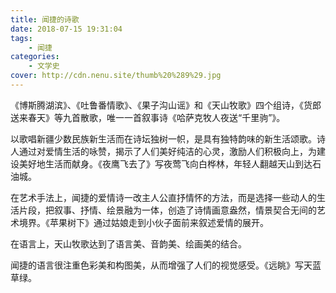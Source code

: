 ```yaml
---
title: 闻捷的诗歌
date: 2018-07-15 19:31:04
tags: 
    - 闻捷
categories:
    - 文学史
cover: http://cdn.nenu.site/thumb%20%289%29.jpg
---
```


《博斯腾湖滨》、《吐鲁番情歌》、《果子沟山谣》和《天山牧歌》四个组诗，《货郎送来春天》等九首散歌，唯一一首叙事诗《哈萨克牧人夜送“千里驹”》。

以歌唱新疆少数民族新生活而在诗坛独树一帜，是具有独特韵味的新生活颂歌。诗人通过对爱情生活的咏赞，揭示了人们美好纯洁的心灵，激励人们积极向上，为建设美好地生活而献身。《夜鹰飞去了》写夜莺飞向白桦林，年轻人翻越天山到达石油城。

在艺术手法上，闻捷的爱情诗一改主人公直抒情怀的方法，而是选择一些动人的生活片段，把叙事、抒情、绘景融为一体，创造了诗情画意盎然，情景契合无间的艺术境界。《苹果树下》通过姑娘走到小伙子面前来叙述爱情的展开。

在语言上，天山牧歌达到了语言美、音韵美、绘画美的结合。

闻捷的语言很注重色彩美和构图美，从而增强了人们的视觉感受。《远眺》写天蓝草绿。